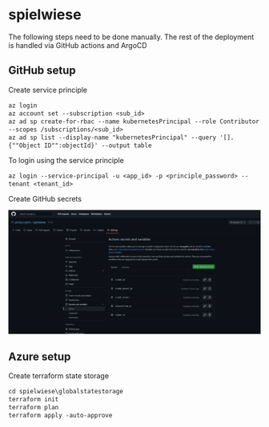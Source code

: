 # spielwiese

The following steps need to be done manually. The rest of the deployment is handled via GitHub actions and ArgoCD

## GitHub setup

Create service principle

```shell
az login
az account set --subscription <sub_id>
az ad sp create-for-rbac --name kubernetesPrincipal --role Contributor --scopes /subscriptions/<sub_id>
az ad sp list --display-name "kubernetesPrincipal" --query '[].{""Object ID"":objectId}' --output table
```

To login using the service principle

```shell
az login --service-principal -u <app_id> -p <principle_password> --tenant <tenant_id>
```

Create GitHub secrets

![image](docs/secrets.png)

## Azure setup

Create terraform state storage

```shell
cd spielwiese\globalstatestorage
terraform init
terraform plan
terraform apply -auto-approve
```
